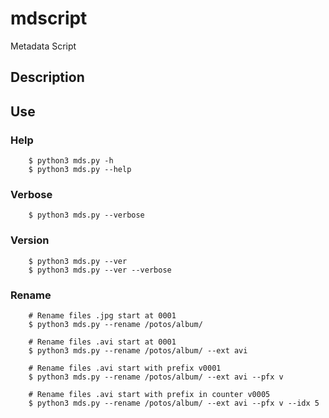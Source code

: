 # mdscript
Metadata Script
## Description

## Use

### Help
```
    $ python3 mds.py -h
    $ python3 mds.py --help
```

### Verbose
```
    $ python3 mds.py --verbose
```

### Version
```
    $ python3 mds.py --ver
    $ python3 mds.py --ver --verbose
```

### Rename
```
    # Rename files .jpg start at 0001
    $ python3 mds.py --rename /potos/album/ 

    # Rename files .avi start at 0001
    $ python3 mds.py --rename /potos/album/ --ext avi

    # Rename files .avi start with prefix v0001
    $ python3 mds.py --rename /potos/album/ --ext avi --pfx v

    # Rename files .avi start with prefix in counter v0005
    $ python3 mds.py --rename /potos/album/ --ext avi --pfx v --idx 5
```